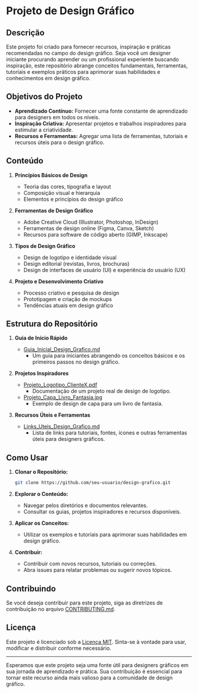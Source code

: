 # Projeto de Design Gráfico

## Descrição

Este projeto foi criado para fornecer recursos, inspiração e práticas recomendadas no campo do design gráfico. Seja você um designer iniciante procurando aprender ou um profissional experiente buscando inspiração, este repositório abrange conceitos fundamentais, ferramentas, tutoriais e exemplos práticos para aprimorar suas habilidades e conhecimentos em design gráfico.

## Objetivos do Projeto

- **Aprendizado Contínuo:** Fornecer uma fonte constante de aprendizado para designers em todos os níveis.
- **Inspiração Criativa:** Apresentar projetos e trabalhos inspiradores para estimular a criatividade.
- **Recursos e Ferramentas:** Agregar uma lista de ferramentas, tutoriais e recursos úteis para o design gráfico.

## Conteúdo

1. **Princípios Básicos de Design**
   - Teoria das cores, tipografia e layout
   - Composição visual e hierarquia
   - Elementos e princípios do design gráfico

2. **Ferramentas de Design Gráfico**
   - Adobe Creative Cloud (Illustrator, Photoshop, InDesign)
   - Ferramentas de design online (Figma, Canva, Sketch)
   - Recursos para software de código aberto (GIMP, Inkscape)

3. **Tipos de Design Gráfico**
   - Design de logotipo e identidade visual
   - Design editorial (revistas, livros, brochuras)
   - Design de interfaces de usuário (UI) e experiência do usuário (UX)

4. **Projeto e Desenvolvimento Criativo**
   - Processo criativo e pesquisa de design
   - Prototipagem e criação de mockups
   - Tendências atuais em design gráfico

## Estrutura do Repositório

1. **Guia de Início Rápido**
   - [Guia_Inicial_Design_Grafico.md](Guia_Inicial_Design_Grafico.md)
     - Um guia para iniciantes abrangendo os conceitos básicos e os primeiros passos no design gráfico.

2. **Projetos Inspiradores**
   - [Projeto_Logotipo_ClienteX.pdf](Projeto_Logotipo_ClienteX.pdf)
     - Documentação de um projeto real de design de logotipo.
   - [Projeto_Capa_Livro_Fantasia.jpg](Projeto_Capa_Livro_Fantasia.jpg)
     - Exemplo de design de capa para um livro de fantasia.

3. **Recursos Úteis e Ferramentas**
   - [Links_Uteis_Design_Grafico.md](Links_Uteis_Design_Grafico.md)
     - Lista de links para tutoriais, fontes, ícones e outras ferramentas úteis para designers gráficos.

## Como Usar

1. **Clonar o Repositório:**
   ```bash
   git clone https://github.com/seu-usuario/design-grafico.git
   ```

2. **Explorar o Conteúdo:**
   - Navegar pelos diretórios e documentos relevantes.
   - Consultar os guias, projetos inspiradores e recursos disponíveis.

3. **Aplicar os Conceitos:**
   - Utilizar os exemplos e tutoriais para aprimorar suas habilidades em design gráfico.

4. **Contribuir:**
   - Contribuir com novos recursos, tutoriais ou correções.
   - Abra issues para relatar problemas ou sugerir novos tópicos.

## Contribuindo

Se você deseja contribuir para este projeto, siga as diretrizes de contribuição no arquivo [CONTRIBUTING.md](CONTRIBUTING.md).

## Licença

Este projeto é licenciado sob a [Licença MIT](LICENSE). Sinta-se à vontade para usar, modificar e distribuir conforme necessário.

---

Esperamos que este projeto seja uma fonte útil para designers gráficos em sua jornada de aprendizado e prática. Sua contribuição é essencial para tornar este recurso ainda mais valioso para a comunidade de design gráfico.
